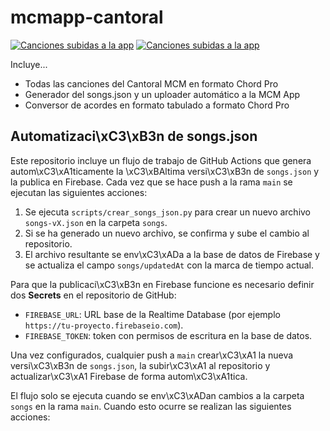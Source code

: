 # mcmapp-cantoral
[![Canciones subidas a la app](https://github.com/mcmespana/mcmapp-cantoral/actions/workflows/generate_and_upload.yml/badge.svg)](https://github.com/mcmespana/mcmapp-cantoral/actions/workflows/generate_and_upload.yml)
[![Canciones subidas a la app](https://github.com/mcmespana/mcmapp-cantoral/actions/workflows/sincroniza-cambios-firebase.yml/badge.svg)](https://github.com/mcmespana/mcmapp-cantoral/actions/workflows/generate_and_upload.yml)

Incluye...
* Todas las canciones del Cantoral MCM en formato Chord Pro
* Generador del songs.json y un uploader automático a la MCM App
* Conversor de acordes en formato tabulado a formato Chord Pro
## Automatizaci\xC3\xB3n de songs.json

Este repositorio incluye un flujo de trabajo de GitHub Actions que genera
autom\xC3\xA1ticamente la \xC3\xBAltima versi\xC3\xB3n de `songs.json` y la publica en Firebase.
Cada vez que se hace push a la rama `main` se ejecutan las siguientes acciones:

1. Se ejecuta `scripts/crear_songs_json.py` para crear un nuevo archivo
   `songs-vX.json` en la carpeta `songs`.
2. Si se ha generado un nuevo archivo, se confirma y sube el cambio al repositorio.
3. El archivo resultante se env\xC3\xADa a la base de datos de Firebase y se
   actualiza el campo `songs/updatedAt` con la marca de tiempo actual.

Para que la publicaci\xC3\xB3n en Firebase funcione es necesario definir dos
**Secrets** en el repositorio de GitHub:

- `FIREBASE_URL`: URL base de la Realtime Database (por ejemplo
  `https://tu-proyecto.firebaseio.com`).
- `FIREBASE_TOKEN`: token con permisos de escritura en la base de datos.

Una vez configurados, cualquier push a `main` crear\xC3\xA1 la nueva versi\xC3\xB3n de
`songs.json`, la subir\xC3\xA1 al repositorio y actualizar\xC3\xA1 Firebase de forma
autom\xC3\xA1tica.

El flujo solo se ejecuta cuando se env\xC3\xADan cambios a la carpeta `songs` en la rama `main`. Cuando esto ocurre se realizan las siguientes acciones:
